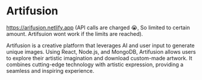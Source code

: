 # Artifusion
https://arifusion.netlify.app (API calls are charged 😭, So limited to certain amount. Artifsuion wont work if the limits are reached).


Artifusion is a creative platform that leverages AI and user input to generate unique images. Using React, Node.js, and MongoDB, Artifusion allows users to explore their artistic imagination and download custom-made artwork. It combines cutting-edge technology with artistic expression, providing a seamless and inspiring experience.
